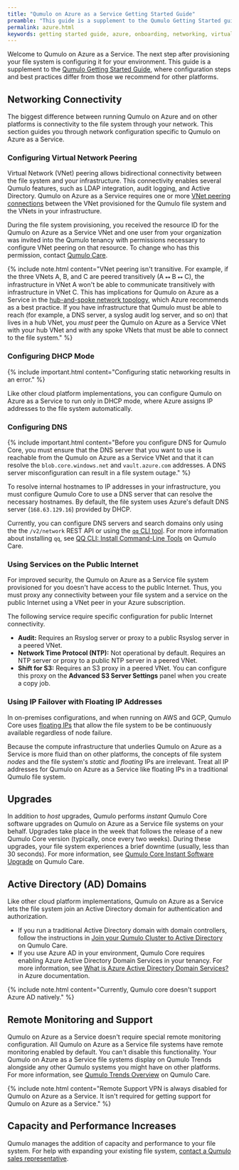 ```yaml
---
title: "Qumulo on Azure as a Service Getting Started Guide"
preamble: "This guide is a supplement to the Qumulo Getting Started guide, where configuration steps and best practices differ from those we recommend for other platforms."
permalink: azure.html
keywords: getting started guide, azure, onboarding, networking, virtual network peering, dhcp mode, dns, ip failover, floating ip, upgrades, remote monitoring, remote support, active directory domains, capacity increases, performance increases
---
```


Welcome to Qumulo on Azure as a Service. The next step after provisioning your file system is configuring it for your environment. This guide is a supplement to the [Qumulo Getting Started Guide](https://care.qumulo.com/hc/en-us/articles/360011321773-Qumulo-Getting-Started-Guide), where configuration steps and best practices differ from those we recommend for other platforms.


## Networking Connectivity
The biggest difference between running Qumulo on Azure and on other platforms is connectivity to the file system through your network. This section guides you through network configuration specific to Qumulo on Azure as a Service.

### Configuring Virtual Network Peering
Virtual Network (VNet) peering allows bidirectional connectivity between the file system and your infrastructure. This connectivity enables several Qumulo features, such as LDAP integration, audit logging, and Active Directory. Qumulo on Azure as a Service requires one or more [VNet peering connections](https://docs.microsoft.com/en-us/azure/virtual-network/virtual-network-peering-overview) between the VNet provisioned for the Qumulo file system and the VNets in your infrastructure.

During the file system provisioning, you received the resource ID for the Qumulo on Azure as a Service VNet and one user from your organization was invited into the Qumulo tenancy with permissions necessary to configure VNet peering on that resource. To change who has this permission, contact [Qumulo Care](https://care.qumulo.com).

{% include note.html content="VNet peering isn't transitive. For example, if the three VNets A, B, and C are peered transitively (A ⭤ B ⭤ C), the infrastructure in VNet A won't be able to communicate transitively with infrastructure in VNet C. This has implications for Qumulo on Azure as a Service in the [hub-and-spoke network topology](https://docs.microsoft.com/en-us/azure/architecture/reference-architectures/hybrid-networking/hub-spoke?tabs=cli), which Azure recommends as a best practice. If you have infrastructure that Qumulo must be able to reach (for example, a DNS server, a syslog audit log server, and so on) that lives in a hub VNet, you *must* peer the Qumulo on Azure as a Service VNet with your hub VNet and with any spoke VNets that must be able to connect to the file system." %}

### Configuring DHCP Mode
{% include important.html content="Configuring static networking results in an error." %}

Like other cloud platform implementations, you can configure Qumulo on Azure as a Service to run only in DHCP mode, where Azure assigns IP addresses to the file system automatically.

### Configuring DNS
{% include important.html content="Before you configure DNS for Qumulo Core, you must ensure that the DNS server that you want to use is reachable from the Qumulo on Azure as a Service VNet and that it can resolve the `blob.core.windows.net` and `vault.azure.com` addresses. A DNS server misconfiguration can result in a file system outage." %}

To resolve internal hostnames to IP addresses in your infrastructure, you must configure Qumulo Core to use a DNS server that can resolve the necessary hostnames. By default, the file system uses Azure's default DNS server (`168.63.129.16`) provided by DHCP.

Currently, you can configure DNS servers and search domains only using the the `/v2/network` REST API or using the [`qq` CLI tool](https://care.qumulo.com/hc/en-us/articles/360026611494-Custom-DNS-Configuration). For more information about installing `qq`, see [QQ CLI: Install Command-Line Tools](https://care.qumulo.com/hc/en-us/articles/115014875988-QQ-CLI-Installing-Command-Line-Tools) on Qumulo Care.

### Using Services on the Public Internet
For improved security, the Qumulo on Azure as a Service file system provisioned for you doesn't have access to the public Internet. Thus, you must proxy any connectivity between your file system and a service on the public Internet using a VNet peer in your Azure subscription.

The following service require specific configuration for public Internet connectivity.
* **Audit:** Requires an Rsyslog server or proxy to a public Rsyslog server in a peered VNet.
* **Network Time Protocol (NTP):** Not operational by default. Requires an NTP server or proxy to a public NTP server in a peered VNet.
* **Shift for S3:** Requires an S3 proxy in a peered VNet. You can configure this proxy on the **Advanced S3 Server Settings** panel when you create a copy job.

### Using IP Failover with Floating IP Addresses
In on-premises configurations, and when running on AWS and GCP, Qumulo Core uses [floating IPs](https://care.qumulo.com/hc/en-us/articles/115007075107-IP-failover-with-Qumulo-Core) that allow the file system to be be continuously available regardless of node failure.

Because the compute infrastructure that underlies Qumulo on Azure as a Service is more fluid than on other platforms, the concepts of file system *nodes* and the file system's *static* and *floating* IPs are irrelevant. Treat all IP addresses for Qumulo on Azure as a Service like floating IPs in a traditional Qumulo file system.


## Upgrades
In addition to *host* upgrades, Qumulo performs *instant* Qumulo Core software upgrades on Qumulo on Azure as a Service file systems on your behalf. Upgrades take place in the week that follows the release of a new Qumulo Core version (typically, once every two weeks). During these upgrades, your file system experiences a brief downtime (usually, less than 30 seconds). For more information, see [Qumulo Core Instant Software Upgrade](https://care.qumulo.com/hc/en-us/articles/360060250653-Qumulo-Core-Instant-Software-Upgrade) on Qumulo Care.


## Active Directory (AD) Domains
Like other cloud platform implementations, Qumulo on Azure as a Service lets the file system join an Active Directory domain for authentication and authorization.
* If you run a traditional Active Directory domain with domain controllers, follow the instructions in [Join your Qumulo Cluster to Active Directory](https://care.qumulo.com/hc/en-us/articles/115007276068-Join-your-Qumulo-Cluster-to-Active-Directory) on Qumulo Care.
* If you use Azure AD in your environment, Qumulo Core requires enabling Azure Active Directory Domain Services in your tenancy. For more information, see [What is Azure Active Directory Domain Services?](https://docs.microsoft.com/en-us/azure/active-directory-domain-services/overview) in Azure documentation.

{% include note.html content="Currently, Qumulo core doesn't support Azure AD natively." %}


## Remote Monitoring and Support
Qumulo on Azure as a Service doesn't require special remote monitoring configuration. All Qumulo on Azure as a Service file systems have remote monitoring enabled by default. You can't disable this functionality. Your Qumulo on Azure as a Service file systems display on Qumulo Trends alongside any other Qumulo systems you might have on other platforms. For more information, see [Qumulo Trends Overview](https://care.qumulo.com/hc/en-us/articles/115008736167-Qumulo-Trends-Overview) on Qumulo Care.

{% include note.html content="Remote Support VPN is always disabled for Qumulo on Azure as a Service. It isn't required for getting support for Qumulo on Azure as a Service." %}


## Capacity and Performance Increases
Qumulo manages the addition of capacity and performance to your file system. For help with expanding your existing file system, [contact a Qumulo sales representative](https://qumulo.com/contact/?utm_source=press-release&utm_medium=press-release&utm_campaign=aws-outposts-2009&utm_team=cloud).
